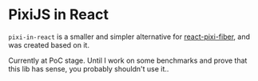 # PixiJS in React

`pixi-in-react` is a smaller and simpler alternative for [react-pixi-fiber](https://github.com/michalochman/react-pixi-fiber), and was created based on it.

Currently at PoC stage. Until I work on some benchmarks and prove that this lib has sense, you probably shouldn't use it..
